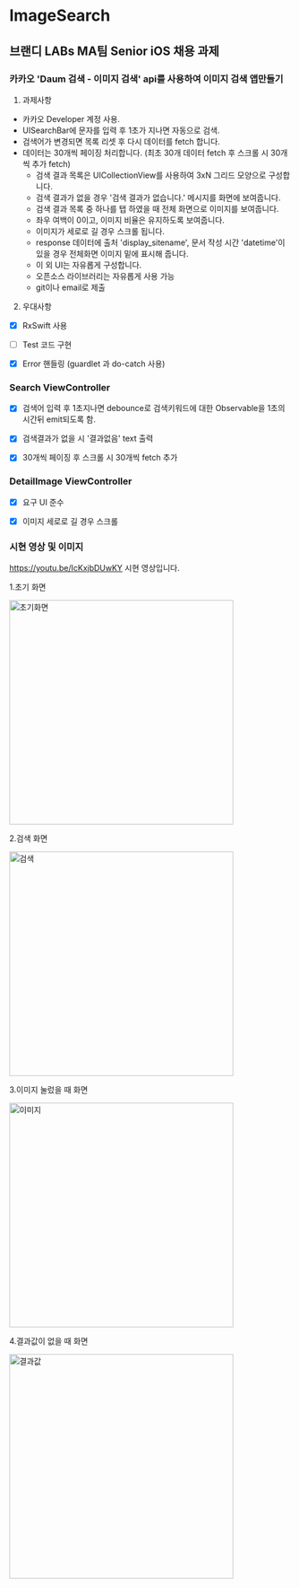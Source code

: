 # ImageSearch

## 브랜디  LABs MA팀 Senior iOS 채용 과제 
### 카카오 'Daum 검색 - 이미지 검색' api를 사용하여 이미지 검색 앱만들기


1. 과제사항
* 카카오 Developer 계정 사용.
* UISearchBar에 문자를 입력 후 1초가 지나면 자동으로 검색.
* 검색어가 변경되면 목록 리셋 후 다시 데이터를 fetch 합니다.
* 데이터는 30개씩 페이징 처리합니다. (최초 30개 데이터 fetch 후 스크롤 시 30개씩 추가 fetch)
   - 검색 결과 목록은 UICollectionView를 사용하여 3xN 그리드 모양으로 구성합니다.
   - 검색 결과가 없을 경우 '검색 결과가 없습니다.' 메시지를 화면에 보여줍니다.
   - 검색 결과 목록 중 하나를 탭 하였을 때 전체 화면으로 이미지를 보여줍니다. 
   - 좌우 여백이 0이고, 이미지 비율은 유지하도록 보여줍니다.
   - 이미지가 세로로 길 경우 스크롤 됩니다.
    + response 데이터에 출처 'display_sitename', 문서 작성 시간 'datetime'이 있을 경우 전체화면 이미지 밑에 표시해 줍니다.
    + 이 외 UI는 자유롭게 구성합니다.
   - 오픈소스 라이브러리는 자유롭게 사용 가능
   - git이나 email로 제출


2. 우대사항
- [x] RxSwift 사용
- [ ] Test 코드 구현
- [x] Error 핸들링 (guardlet 과 do-catch 사용)



### Search ViewController 
- [x] 검색어 입력 후 1초지나면 debounce로 검색키워드에 대한 Observable을 1초의 시간뒤 emit되도록 함.
- [x] 검색결과가 없을 시 '결과없음' text 출력 
- [x] 30개씩 페이징 후 스크롤 시 30개씩 fetch 추가



### DetailImage ViewController
- [x] 요구 UI 준수
- [x] 이미지 세로로 길 경우 스크롤



### 시현 영상 및 이미지

https://youtu.be/IcKxjbDUwKY 시현 영상입니다.


1.초기 화면




<img width="400" alt="초기화면" src="https://user-images.githubusercontent.com/37135479/108620367-24a64380-746f-11eb-90d6-ac85ee3a6a92.png">







2.검색 화면




<img width="400" alt="검색" src="https://user-images.githubusercontent.com/37135479/108620369-2839ca80-746f-11eb-974a-5e630ef441a9.png">







3.이미지 눌렀을 때 화면



<img width="400" alt="이미지" src="https://user-images.githubusercontent.com/37135479/108620374-2b34bb00-746f-11eb-9acc-fd3b77e12f79.png">







4.결과값이 없을 때 화면



<img width="400" alt="결과값" src="https://user-images.githubusercontent.com/37135479/108620379-2e2fab80-746f-11eb-84ec-fe8f2f8d0b77.png">
